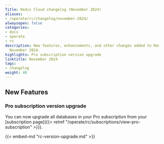 ```yaml
---
Title: Redis Cloud changelog (November 2024)
aliases:
- /operate/rc/changelog/november-2024/
alwaysopen: false
categories:
- docs
- operate
- rc
description: New features, enhancements, and other changes added to Redis Cloud during
  November 2024.
highlights: Pro subscription version upgrade
linktitle: November 2024
tags:
- changelog
weight: 40
---
```


## New Features

### Pro subscription version upgrade

You can now upgrade all databases in your Pro subscription from your [subscription page]({{< relref "/operate/rc/subscriptions/view-pro-subscription" >}}). 

{{< embed-md "rc-version-upgrade.md" >}}